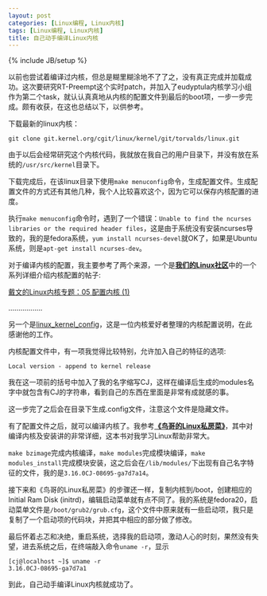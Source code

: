 ```yaml
---
layout: post
categories: [Linux编程, Linux内核]
tags: [Linux编程, Linux内核]
title: 自己动手编译Linux内核
---
```

{% include JB/setup %}

以前也尝试着编译过内核，但总是糊里糊涂地不了了之，没有真正完成并加载成功。这次要研究RT-Preempt这个实时patch，并加入了eudyptula内核学习小组作为第二个task，就认认真真地从内核的配置文件到最后的boot项，一步一步完成。颇有收获，在这也总结以下，以供参考。

下载最新的linux内核：

    git clone git.kernel.org/cgit/linux/kernel/git/torvalds/linux.git

由于以后会经常研究这个内核代码，我就放在我自己的用户目录下，并没有放在系统的`/usr/src/kernel`目录下。

下载完成后，在该linux目录下使用`make menuconfig`命令，生成配置文件。生成配置文件的方式还有其他几种，我个人比较喜欢这个，因为它可以保存内核配置的进度。

执行`make menuconfig`命令时，遇到了一个错误：`Unable to find the ncurses libraries or the required header files`，这是由于系统没有安装ncurses导致的，我的是fedora系统，`yum install ncurses-devel`就OK了，如果是Ubuntu系统，则是`apt-get install ncurses-dev`。

对于编译内核的配置，我主要参考了两个来源，一个是<a href="http://linux.cn" target="_blank"><strong>我们的Linux社区</strong></a>中的一个系列详细介绍内核配置的帖子:

<a href="http://linux.cn/thread-11851-1-2.html" target="_blank">戴文的Linux内核专题：05 配置内核 (1)</a>

.................

另一个是<a href="/others/others/linux_kernel_config.pdf" target="_black">linux_kernel_config</a>，这是一位内核爱好者整理的内核配置说明，在此感谢他的工作。

内核配置文件中，有一项我觉得比较特别，允许加入自己的特征的选项:

    Local version - append to kernel release

我在这一项前的括号中加入了我的名字缩写CJ，这样在编译后生成的modules名字中就包含有CJ的字符串，看到自己的东西在里面是非常有成就感的事。

这一步完了之后会在目录下生成.config文件，注意这个文件是隐藏文件。

有了配置文件之后，就可以编译内核了。我参考<a href="http://vbird.dic.ksu.edu.tw/linux_basic/0540kernel_3.php" target="_blank"><strong>《鸟哥的Linux私房菜》</strong></a>，其中对编译内核及安装讲的非常详细，这本书对我学习Linux帮助非常大。

`make bzimage`完成内核编译，`make modules`完成模块编译，`make modules_install`完成模块安装，这之后会在`/lib/modules/`下出现有自己名字特征的文件，我的是`3.16.0CJ-08695-ga7d7a14`。

接下来和《鸟哥的Linux私房菜》的步骤还一样，复制内核到/boot，创建相应的Initial Ram Disk (initrd)，编辑启动菜单就有点不同了。我的系统是fedora20，启动菜单文件是`/boot/grub2/grub.cfg`，这个文件中原来就有一些启动项，我只是复制了一个启动项的代码块，并把其中相应的部分做了修改。

最后怀着忐忑和决绝，重启系统，选择我的启动项，激动人心的时刻，果然没有失望，进去系统之后，在终端敲入命令`uname -r`，显示

    [cj@localhost ~]$ uname -r
    3.16.0CJ-08695-ga7d7a1

到此，自己动手编译Linux内核就成功了。

